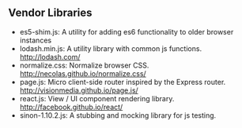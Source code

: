 ## Vendor Libraries

- es5-shim.js: A utility for adding es6 functionality to older browser instances
- lodash.min.js: A utility library with common js functions. http://lodash.com/
- normalize.css: Normalize browser CSS. http://necolas.github.io/normalize.css/
- page.js: Micro client-side router inspired by the Express router. http://visionmedia.github.io/page.js/
- react.js: View / UI component rendering library. http://facebook.github.io/react/
- sinon-1.10.2.js: A stubbing and mocking library for js testing.
